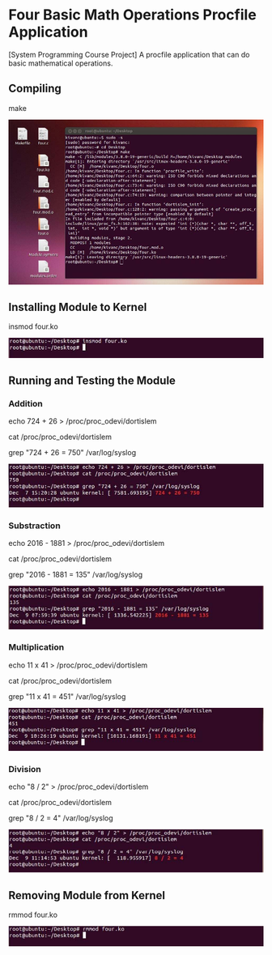 # Four Basic Math Operations Procfile Application
[System Programming Course Project] A procfile application that can do basic mathematical operations.

## Compiling

make

![alt text](https://github.com/kivanckadir/Four-Basic-Math-Operations-Procfile-Application/blob/master/Documentation/Compiling.jpg)

## Installing Module to Kernel

insmod four.ko

![alt text](https://github.com/kivanckadir/Four-Basic-Math-Operations-Procfile-Application/blob/master/Documentation/INSMOD.jpg)

## Running and Testing the Module

### Addition

echo 724 + 26 > /proc/proc_odevi/dortislem

cat /proc/proc_odevi/dortislem


grep "724 + 26 = 750" /var/log/syslog

![alt text](https://github.com/kivanckadir/Four-Basic-Math-Operations-Procfile-Application/blob/master/Documentation/Addition.jpg)

### Substraction

echo 2016 - 1881 > /proc/proc_odevi/dortislem

cat /proc/proc_odevi/dortislem


grep "2016 - 1881 = 135" /var/log/syslog

![alt text](https://github.com/kivanckadir/Four-Basic-Math-Operations-Procfile-Application/blob/master/Documentation/Substraction.jpg)

### Multiplication

echo 11 x 41 > /proc/proc_odevi/dortislem

cat /proc/proc_odevi/dortislem


grep "11 x 41 = 451" /var/log/syslog

![alt text](https://github.com/kivanckadir/Four-Basic-Math-Operations-Procfile-Application/blob/master/Documentation/Multiplication.jpg)

### Division

echo "8 / 2" > /proc/proc_odevi/dortislem

cat /proc/proc_odevi/dortislem


grep "8 / 2 = 4" /var/log/syslog

![alt text](https://github.com/kivanckadir/Four-Basic-Math-Operations-Procfile-Application/blob/master/Documentation/Division.jpg)

## Removing Module from Kernel
rmmod four.ko

![alt text](https://github.com/kivanckadir/Four-Basic-Math-Operations-Procfile-Application/blob/master/Documentation/RRMOD.jpg)
